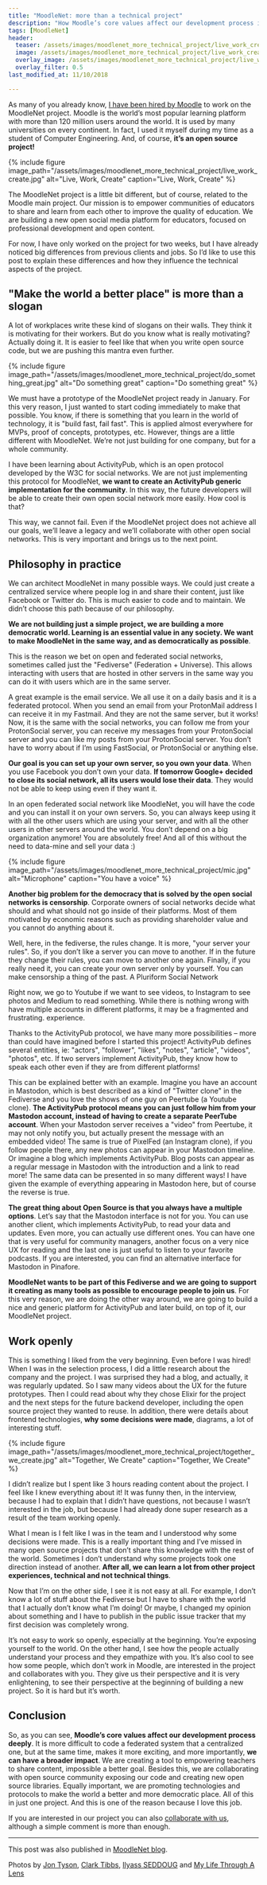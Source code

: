 ```yaml
---
title: "MoodleNet: more than a technical project"
description: "How Moodle’s core values affect our development process in MoodleNet project"
tags: [MoodleNet]
header:
  teaser: /assets/images/moodlenet_more_technical_project/live_work_create.jpg
  image: /assets/images/moodlenet_more_technical_project/live_work_create.jpg
  overlay_image: /assets/images/moodlenet_more_technical_project/live_work_create.jpg
  overlay_filter: 0.5
last_modified_at: 11/10/2018

---
```


As many of you already know, [I have been hired by Moodle](https://blog.moodle.net/2018/introducing-alex/) to work on the MoodleNet project. Moodle is the world’s most popular learning platform with more than 120 million users around the world. It is used by many universities on every continent. In fact, I used it myself during my time as a student of Computer Engineering. And, of course, **it’s an open source project!**

{% include figure image_path="/assets/images/moodlenet_more_technical_project/live_work_create.jpg"
alt="Live, Work, Create"
caption="Live, Work, Create" %}

The MoodleNet project is a little bit different, but of course, related to the Moodle main project. Our mission is to empower communities of educators to share and learn from each other to improve the quality of education. We are building a new open social media platform for educators, focused on professional development and open content.

For now, I have only worked on the project for two weeks, but I have already noticed big differences from previous clients and jobs. So I’d like to use this post to explain these differences and how they influence the technical aspects of the project.

## "Make the world a better place" is more than a slogan

A lot of workplaces write these kind of slogans on their walls. They think it is motivating for their workers. But do you know what is really motivating? Actually doing it. It is easier to feel like that when you write open source code, but we are pushing this mantra even further.

{% include figure image_path="/assets/images/moodlenet_more_technical_project/do_something_great.jpg"
alt="Do something great"
caption="Do something great" %}

We must have a prototype of the MoodleNet project ready in January. For this very reason, I just wanted to start coding immediately to make that possible. You know, if there is something that you learn in the world of technology, it is "build fast, fail fast". This is applied almost everywhere for MVPs, proof of concepts, prototypes, etc. However, things are a little different with MoodleNet. We’re not just building for one company, but for a whole community.

I have been learning about ActivityPub, which is an open protocol developed by the W3C for social networks. We are not just implementing this protocol for MoodleNet, **we want to create an ActivityPub generic implementation for the community**. In this way, the future developers will be able to create their own open social network more easily. How cool is that?

This way, we cannot fail. Even if the MoodleNet project does not achieve all our goals, we’ll leave a legacy and we’ll collaborate with other open social networks. This is very important and brings us to the next point.

## Philosophy in practice

We can architect MoodleNet in many possible ways. We could just create a centralized service where people log in and share their content, just like Facebook or Twitter do. This is much easier to code and to maintain. We didn’t choose this path because of our philosophy.

**We are not building just a simple project, we are building a more democratic world. Learning is an essential value in any society. We want to make MoodleNet in the same way, and as  democratically as possible**.

This is the reason we bet on open and federated social networks, sometimes called just the "Fediverse" (Federation + Universe). This allows interacting with users that are hosted in other servers in the same way you can do it with users which are in the same server.

A great example is the email service. We all use it on a daily basis and it is a federated protocol. When you send an email from your ProtonMail address I can receive it in my Fastmail. And they are not the same server, but it works! Now, it is the same with the social networks, you can follow me from your ProtonSocial server, you can receive my messages from your ProtonSocial server and you can like my posts from your ProtonSocial server. You don’t have to worry about if I’m using FastSocial, or ProtonSocial or anything else.

**Our goal is you can set up your own server, so you own your data**. When you use Facebook you don’t own your data. **If tomorrow Google+ decided to close its social network, all its users would lose their data**. They would not be able to keep using even if they want it.

In an open federated social network like MoodleNet, you will have the code and you can install it on your own servers. So, you can always keep using it with all the other users which are using your server, and with all the other users in other servers around the world. You don’t depend on a big organization anymore! You are absolutely free! And all of this without the need to data-mine and sell your data :)

{% include figure image_path="/assets/images/moodlenet_more_technical_project/mic.jpg"
alt="Microphone"
caption="You have a voice" %}

**Another big problem for the democracy that is solved by the open social networks is censorship**. Corporate owners of social networks decide what should and what should not go inside of their platforms. Most of them motivated by economic reasons such as providing shareholder value and you cannot do anything about it.

Well, here, in the fediverse, the rules change. It is more, "your server your rules". So, if you don’t like a server you can move to another. If in the future they change their rules, you can move to another one again. Finally, if you really need it, you can create your own server only by yourself. You can make censorship a thing of the past.
A Pluriform Social Network

Right now, we go to Youtube if we want to see videos, to Instagram to see photos and Medium to read something. While there is nothing wrong with have multiple accounts in different platforms, it may be a fragmented and frustrating. experience.

Thanks to the ActivityPub protocol, we have many more possibilities – more than could have imagined before I started this project! ActivityPub defines several entities, ie: "actors", "follower", "likes", "notes", "article", "videos", "photos", etc. If two servers implement ActivityPub, they know how to speak each other even if they are from different platforms!

This can be explained better with an example. Imagine you have an account in Mastodon, which is best described as a kind of "Twitter clone" in the Fediverse and you love the shows of one guy on Peertube (a Youtube clone). **The ActivityPub protocol means you can just follow him from your Mastodon account, instead of having to create a separate PeerTube account**. When your Mastodon server receives a "video" from Peertube, it may not only notify you, but actually present the message with an embedded video! The same is true of PixelFed (an Instagram clone), if you follow people there, any new photos can appear in your Mastodon timeline. Or imagine a blog which implements ActivityPub. Blog posts can appear as a regular message in Mastodon with the introduction and a link to read more! The same data can be presented in so many different ways! I have given the example of everything appearing in Mastodon here, but of course the reverse is true.

**The great thing about Open Source is that you always have a multiple options**. Let’s say that the Mastodon interface is not for you. You can use another client, which implements ActivityPub, to read your data and updates. Even more, you can actually use different ones. You can have one that is very useful for community managers, another focus on a very nice UX for reading and the last one is just useful to listen to your favorite podcasts. If you are interested, you can find an alternative interface for Mastodon in Pinafore.

**MoodleNet wants to be part of this Fediverse and we are going to support it creating as many tools as possible to encourage people to join us**. For this very reason, we are doing the other way around, we are going to build a nice and generic platform for ActivityPub and later build, on top of it, our MoodleNet project.

## Work openly

This is something I liked from the very beginning. Even before I was hired! When I was in the selection process, I did a little research about the company and the project. I was surprised they had a blog, and actually, it was regularly updated. So I saw many videos about the UX for the future prototypes. Then I could read about why they chose Elixir for the project and the next steps for the future backend developer, including the open source project they wanted to reuse. In addition,  there were details about frontend technologies, **why some decisions were made**, diagrams, a lot of interesting stuff.

{% include figure image_path="/assets/images/moodlenet_more_technical_project/together_we_create.jpg"
alt="Together, We Create"
caption="Together, We Create" %}

I didn’t realize but I spent like 3 hours reading content about the project. I feel like I knew everything about it!  It was funny then, in the interview, because I had to explain that I didn’t have questions, not because I wasn’t interested in the job, but because I had already done super research as a result of the team working openly.

What I mean is I felt like I was in the team and I understood why some decisions were made. This is a really important thing and I’ve missed in many open source projects that don’t share this knowledge with the rest of the world. Sometimes I don’t understand why some projects took one direction instead of another. **After all, we can learn a lot from other project experiences, technical and not technical things**.

Now that I’m on the other side, I see it is not easy at all. For example, I don’t know a lot of stuff about the Fediverse but I have to share with the world that I actually don’t know what I’m doing! Or maybe, I changed my opinion about something and I have to publish in the public issue tracker that my first decision was completely wrong.

It’s not easy to work so openly, especially at the beginning. You’re exposing yourself to the world. On the other hand, I see how the people actually understand your process and they empathize with you. It’s also cool to see how some people, which don’t work in Moodle, are interested in the project and collaborates with you. They give us their perspective and it is very enlightening, to see their perspective at the beginning of building a new project. So it is hard but it’s worth.

## Conclusion

So, as you can see, **Moodle’s core values affect our development process deeply**. It is more difficult to code a federated system that a centralized one, but at the same time, makes it more exciting, and more importantly, **we can have a broader impact**. We are creating a tool to empowering teachers to share content, impossible a better goal. Besides this, we are collaborating with open source community exposing our code and creating new open source libraries. Equally important, we are promoting technologies and protocols to make the world a better and more democratic place. All of this in just one project. And this is one of the reason because I love this job.

If you are interested in our project you can also [collaborate with us](https://docs.moodle.org/dev/MoodleNet/Contributing), although a simple comment is more than enough.

---

This post was also published in [MoodleNet blog](https://blog.moodle.net/2018/moodlenet-more-than-a-technical-project/).

Photos by [Jon Tyson](https://unsplash.com/photos/QL0FAxaq2z0),
[Clark Tibbs](https://unsplash.com/photos/oqStl2L5oxI),
[Ilyass SEDDOUG](https://unsplash.com/photos/c4lXkCHuaXY) and
[My Life Through A Lens](https://unsplash.com/photos/bq31L0jQAjU)
